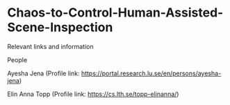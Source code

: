 # Chaos-to-Control-Human-Assisted-Scene-Inspection
Relevant links and information 

People 

Ayesha Jena (Profile link: https://portal.research.lu.se/en/persons/ayesha-jena) 

Elin Anna Topp (Profile link: https://cs.lth.se/topp-elinanna/)
